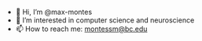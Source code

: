 - 👋 Hi, I’m @max-montes
- 👀 I’m interested in computer science and neuroscience
- 📫 How to reach me: montessm@bc.edu

<!---
max-montes/max-montes is a ✨ special ✨ repository because its `README.md` (this file) appears on your GitHub profile.
You can click the Preview link to take a look at your changes.
--->
